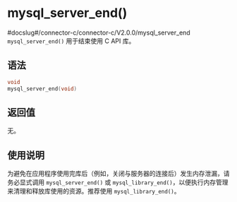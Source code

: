 mysql_server_end() 
=======================================
#docslug#/connector-c/connector-c/V2.0.0/mysql_server_end
`mysql_server_end()` 用于结束使用 C API 库。

语法 
-----------------------

```c
void
mysql_server_end(void)
```



返回值 
------------------------

无。

使用说明 
-------------------------

为避免在应用程序使用完库后（例如，关闭与服务器的连接后）发生内存泄漏，请务必显式调用 `mysql_server_end()` 或 `mysql_library_end()`，以便执行内存管理来清理和释放库使用的资源。推荐使用 `mysql_library_end()`。
